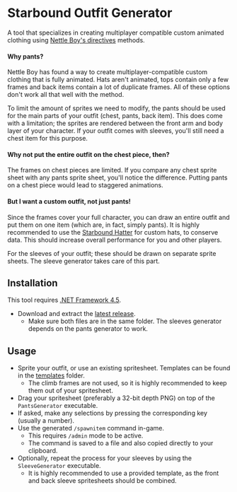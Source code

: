 # Starbound Outfit Generator

A tool that specializes in creating multiplayer compatible custom animated clothing using [Nettle Boy's directives](http://ilovebacons.com/threads/guide-to-re-animating-clothes-with-json.12019/page-5#post-92288) methods.

#### Why pants?

Nettle Boy has found a way to create multiplayer-compatible custom clothing that is fully animated. Hats aren't animated, tops contain only a few frames and back items contain a lot of duplicate frames. All of these options don't work all that well with the method.

To limit the amount of sprites we need to modify, the pants should be used for the main parts of your outfit (chest, pants, back item).
This does come with a limitation; the sprites are rendered between the front arm and body layer of your character. If your outfit comes with sleeves, you'll still need a chest item for this purpose.

#### Why not put the entire outfit on the chest piece, then?

The frames on chest pieces are limited. If you compare any chest sprite sheet with any pants sprite sheet, you'll notice the difference. Putting pants on a chest piece would lead to staggered animations.

#### But I want a custom outfit, not just pants!

Since the frames cover your full character, you can draw an entire outfit and put them on one item (which are, in fact, simply pants). It is highly recommended to use the [Starbound Hatter](https://silverfeelin.github.io/Starbound-Hatter/) for custom hats, to conserve data. This should increase overall performance for you and other players.

For the sleeves of your outfit; these should be drawn on separate sprite sheets. The sleeve generator takes care of this part.

## Installation

This tool requires [.NET Framework 4.5](https://www.microsoft.com/en-US/download/details.aspx?id=30653).

* Download and extract the [latest release](https://github.com/Silverfeelin/Starbound-OutfitGenerator/releases).
  * Make sure both files are in the same folder. The sleeves generator depends on the pants generator to work.

## Usage

* Sprite your outfit, or use an existing spritesheet. Templates can be found in the [templates](https://github.com/Silverfeelin/Starbound-OutfitGenerator/tree/master/templates) folder.
  * The climb frames are not used, so it is highly recommended to keep them out of your spritesheet.
* Drag your spritesheet (preferably a 32-bit depth PNG) on top of the `PantsGenerator` executable.
* If asked, make any selections by pressing the corresponding key (usually a number).
* Use the generated `/spawnitem` command in-game.
  * This requires `/admin` mode to be active.
  * The command is saved to a file and also copied directly to your clipboard.
* Optionally, repeat the process for your sleeves by using the `SleeveGenerator` executable.
  * It is highly recommended to use a provided template, as the front and back sleeve spritesheets should be combined.
